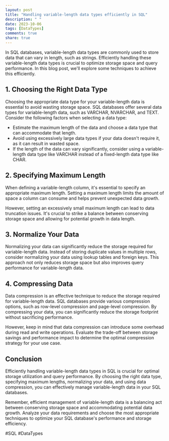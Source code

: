 ```yaml
---
layout: post
title: "Handling variable-length data types efficiently in SQL"
description: " "
date: 2023-10-06
tags: [DataTypes]
comments: true
share: true
---
```


In SQL databases, variable-length data types are commonly used to store data that can vary in length, such as strings. Efficiently handling these variable-length data types is crucial to optimize storage space and query performance. In this blog post, we'll explore some techniques to achieve this efficiently.

## 1. Choosing the Right Data Type

Choosing the appropriate data type for your variable-length data is essential to avoid wasting storage space. SQL databases offer several data types for variable-length data, such as VARCHAR, NVARCHAR, and TEXT. Consider the following factors when selecting a data type:

- Estimate the maximum length of the data and choose a data type that can accommodate that length.
- Avoid using excessively large data types if your data doesn't require it, as it can result in wasted space.
- If the length of the data can vary significantly, consider using a variable-length data type like VARCHAR instead of a fixed-length data type like CHAR.

## 2. Specifying Maximum Length

When defining a variable-length column, it's essential to specify an appropriate maximum length. Setting a maximum length limits the amount of space a column can consume and helps prevent unexpected data growth.

However, setting an excessively small maximum length can lead to data truncation issues. It's crucial to strike a balance between conserving storage space and allowing for potential growth in data length.

## 3. Normalize Your Data

Normalizing your data can significantly reduce the storage required for variable-length data. Instead of storing duplicate values in multiple rows, consider normalizing your data using lookup tables and foreign keys. This approach not only reduces storage space but also improves query performance for variable-length data.

## 4. Compressing Data

Data compression is an effective technique to reduce the storage required for variable-length data. SQL databases provide various compression options, such as row-level compression and page-level compression. By compressing your data, you can significantly reduce the storage footprint without sacrificing performance.

However, keep in mind that data compression can introduce some overhead during read and write operations. Evaluate the trade-off between storage savings and performance impact to determine the optimal compression strategy for your use case.

## Conclusion

Efficiently handling variable-length data types in SQL is crucial for optimal storage utilization and query performance. By choosing the right data type, specifying maximum lengths, normalizing your data, and using data compression, you can effectively manage variable-length data in your SQL databases.

Remember, efficient management of variable-length data is a balancing act between conserving storage space and accommodating potential data growth. Analyze your data requirements and choose the most appropriate techniques to optimize your SQL database's performance and storage efficiency.

\#SQL #DataTypes